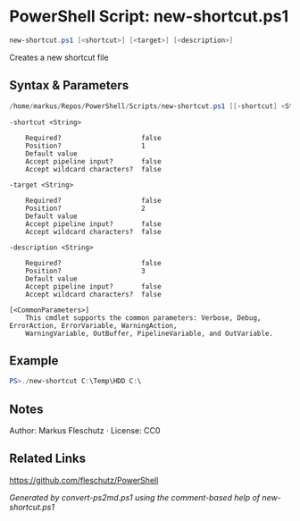 # PowerShell Script: new-shortcut.ps1
```powershell
new-shortcut.ps1 [<shortcut>] [<target>] [<description>]
```

Creates a new shortcut file

## Syntax & Parameters
```powershell
/home/markus/Repos/PowerShell/Scripts/new-shortcut.ps1 [[-shortcut] <String>] [[-target] <String>] [[-description] <String>] [<CommonParameters>]
```

```
-shortcut <String>
    
    Required?                    false
    Position?                    1
    Default value                
    Accept pipeline input?       false
    Accept wildcard characters?  false
```

```
-target <String>
    
    Required?                    false
    Position?                    2
    Default value                
    Accept pipeline input?       false
    Accept wildcard characters?  false
```

```
-description <String>
    
    Required?                    false
    Position?                    3
    Default value                
    Accept pipeline input?       false
    Accept wildcard characters?  false
```

```
[<CommonParameters>]
    This cmdlet supports the common parameters: Verbose, Debug, ErrorAction, ErrorVariable, WarningAction, 
    WarningVariable, OutBuffer, PipelineVariable, and OutVariable.
```

## Example
```powershell
PS>./new-shortcut C:\Temp\HDD C:\
```


## Notes
Author: Markus Fleschutz · License: CC0

## Related Links
https://github.com/fleschutz/PowerShell

*Generated by convert-ps2md.ps1 using the comment-based help of new-shortcut.ps1*
